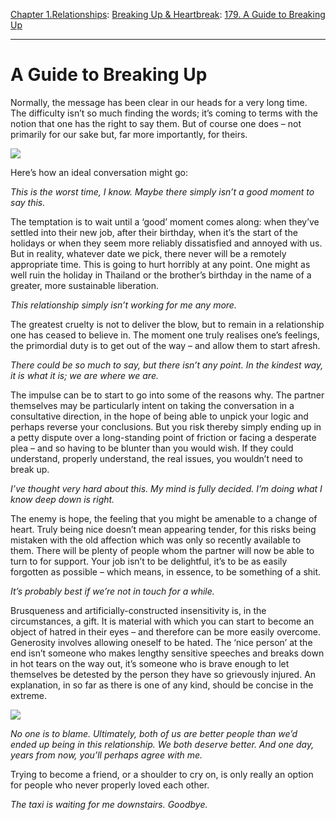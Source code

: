 [Chapter 1.Relationships](https://www.theschooloflife.com/thebookoflife/category/relationships/): [Breaking Up & Heartbreak](https://www.theschooloflife.com/thebookoflife/category/relationships/breaking-up-heartbreak/): [179. A Guide to Breaking Up](https://www.theschooloflife.com/thebookoflife/a-guide-to-breaking-up/)

* * *

# A Guide to Breaking Up

Normally, the message has been clear in our heads for a very long time. The difficulty isn’t so much finding the words; it’s coming to terms with the notion that one has the right to say them. But of course one does – not primarily for our sake but, far more importantly, for theirs.

![](https://www.theschooloflife.com/thebookoflife/wp-content/uploads/2019/04/How-to-Break-Up.jpg)

Here’s how an ideal conversation might go:

_This is the worst time, I know. Maybe there simply isn’t a good moment to say this._

The temptation is to wait until a ‘good’ moment comes along: when they’ve settled into their new job, after their birthday, when it’s the start of the holidays or when they seem more reliably dissatisfied and annoyed with us. But in reality, whatever date we pick, there never will be a remotely appropriate time. This is going to hurt horribly at any point. One might as well ruin the holiday in Thailand or the brother’s birthday in the name of a greater, more sustainable liberation.

_This relationship simply isn’t working for me any more._

The greatest cruelty is not to deliver the blow, but to remain in a relationship one has ceased to believe in. The moment one truly realises one’s feelings, the primordial duty is to get out of the way – and allow them to start afresh.

_There could be so much to say, but there isn’t any point. In the kindest way, it is what it is; we are where we are._

The impulse can be to start to go into some of the reasons why. The partner themselves may be particularly intent on taking the conversation in a consultative direction, in the hope of being able to unpick your logic and perhaps reverse your conclusions. But you risk thereby simply ending up in a petty dispute over a long-standing point of friction or facing a desperate plea – and so having to be blunter than you would wish. If they could understand, properly understand, the real issues, you wouldn’t need to break up.

_I’ve thought very hard about this. My mind is fully decided. I’m doing what I know deep down is right._

The enemy is hope, the feeling that you might be amenable to a change of heart. Truly being nice doesn’t mean appearing tender, for this risks being mistaken with the old affection which was only so recently available to them. There will be plenty of people whom the partner will now be able to turn to for support. Your job isn’t to be delightful, it’s to be as easily forgotten as possible – which means, in essence, to be something of a shit.

_It’s probably best if we’re not in touch for a while._

Brusqueness and artificially-constructed insensitivity is, in the circumstances, a gift. It is material with which you can start to become an object of hatred in their eyes – and therefore can be more easily overcome. Generosity involves allowing oneself to be hated. The ‘nice person’ at the end isn’t someone who makes lengthy sensitive speeches and breaks down in hot tears on the way out, it’s someone who is brave enough to let themselves be detested by the person they have so grievously injured. An explanation, in so far as there is one of any kind, should be concise in the extreme.

![](https://www.theschooloflife.com/thebookoflife/wp-content/uploads/2019/04/breakup2-566x1024.jpg)

_No one is to blame. Ultimately, both of us are better people than we’d ended up being in this relationship. We both deserve better. And one day, years from now, you’ll perhaps agree with me._

Trying to become a friend, or a shoulder to cry on, is only really an option for people who never properly loved each other.

_The taxi is waiting for me downstairs. Goodbye._
